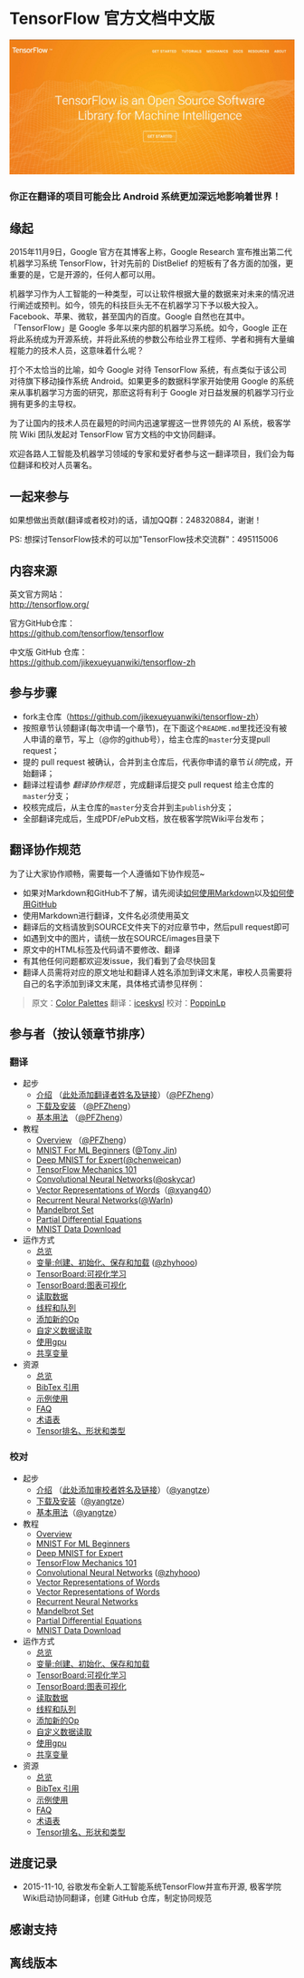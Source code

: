 
# TensorFlow 官方文档中文版

![logo](SOURCE/images/tensorflow_logo.png)

### 你正在翻译的项目可能会比 Android 系统更加深远地影响着世界！


## 缘起 

2015年11月9日，Google 官方在其博客上称，Google Research 宣布推出第二代机器学习系统 TensorFlow，针对先前的 DistBelief 的短板有了各方面的加强，更重要的是，它是开源的，任何人都可以用。

机器学习作为人工智能的一种类型，可以让软件根据大量的数据来对未来的情况进行阐述或预判。如今，领先的科技巨头无不在机器学习下予以极大投入。Facebook、苹果、微软，甚至国内的百度。Google 自然也在其中。「TensorFlow」是 Google 多年以来内部的机器学习系统。如今，Google 正在将此系统成为开源系统，并将此系统的参数公布给业界工程师、学者和拥有大量编程能力的技术人员，这意味着什么呢？

打个不太恰当的比喻，如今 Google 对待 TensorFlow 系统，有点类似于该公司对待旗下移动操作系统 Android。如果更多的数据科学家开始使用 Google 的系统来从事机器学习方面的研究，那麽这将有利于 Google 对日益发展的机器学习行业拥有更多的主导权。

为了让国内的技术人员在最短的时间内迅速掌握这一世界领先的 AI 系统，极客学院 Wiki 团队发起对 TensorFlow 官方文档的中文协同翻译。

欢迎各路人工智能及机器学习领域的专家和爱好者参与这一翻译项目，我们会为每位翻译和校对人员署名。

## 一起来参与

如果想做出贡献(翻译或者校对)的话，请加QQ群：248320884，谢谢！

PS: 想探讨TensorFlow技术的可以加"TensorFlow技术交流群"：495115006

## 内容来源

英文官方网站：     
<http://tensorflow.org/>

官方GitHub仓库：   
<https://github.com/tensorflow/tensorflow>

中文版 GitHub 仓库：  
<https://github.com/jikexueyuanwiki/tensorflow-zh>

## 参与步骤

* fork主仓库（<https://github.com/jikexueyuanwiki/tensorflow-zh>）
* 按照章节认领翻译(每次申请一个章节)，在下面这个`README.md`里找还没有被人申请的章节，写上（@你的github号），给主仓库的`master`分支提pull request；
* 提的 pull request 被确认，合并到主仓库后，代表你申请的章节*认领*完成，开始翻译；
* 翻译过程请参 *翻译协作规范* ，完成翻译后提交 pull request 给主仓库的`master`分支；
* 校核完成后，从主仓库的`master`分支合并到主`publish`分支；
* 全部翻译完成后，生成PDF/ePub文档，放在极客学院Wiki平台发布；

## 翻译协作规范   

为了让大家协作顺畅，需要每一个人遵循如下协作规范~

- 如果对Markdown和GitHub不了解，请先阅读[如何使用Markdown](markdown.md)以及[如何使用GitHub](learn-github.md)
- 使用Markdown进行翻译，文件名必须使用英文
- 翻译后的文档请放到SOURCE文件夹下的对应章节中，然后pull request即可
- 如遇到文中的图片，请统一放在SOURCE/images目录下
- 原文中的HTML标签及代码请不要修改、翻译
- 有其他任何问题都欢迎发issue，我们看到了会尽快回复
- 翻译人员需将对应的原文地址和翻译人姓名添加到译文末尾，审校人员需要将自己的名字添加到译文末尾，具体格式请参见样例：   

> 原文：[Color Palettes](http://www.google.com/design/spec/resources/color-palettes.html)  翻译：[iceskysl](https://github.com/iceskysl)  校对：[PoppinLp](https://github.com/poppinlp)   


## 参与者（按认领章节排序）

### 翻译

- 起步
  - [介绍](SOURCE/get_started/introduction.md) （[此处添加翻译者姓名及链接](https://github.com/xxx)）（[@PFZheng](https://github.com/PFZheng)）
  - [下载及安装](SOURCE/get_started/os_setup.md) （[@PFZheng](https://github.com/PFZheng)）
  - [基本用法](SOURCE/get_started/basic_usage.md) （[@PFZheng](https://github.com/PFZheng)）
- 教程
  - [Overview](SOURCE/tutorials/overview.md) （[@PFZheng](https://github.com/PFZheng)）
  - [MNIST For ML Beginners](SOURCE/tutorials/mnist_beginners.md) ([@Tony Jin](https://github.com/linbojin))
  - [Deep MNIST for Expert](SOURCE/tutorials/mnist_pros.md)([@chenweican](https://github.com/chenweican))
  - [TensorFlow Mechanics 101](SOURCE/tutorials/mnist_tf.md)
  - [Convolutional Neural Networks](SOURCE/tutorials/deep_cnn.md)([@oskycar](https://github.com/oskycar))
  - [Vector Representations of Words](SOURCE/tutorials/word2vec.md)（[@xyang40](https://github.com/xyang40)）
  - [Recurrent Neural Networks](SOURCE/tutorials/recurrent.md)([@Warln](https://github.com/Warln))
  - [Mandelbrot Set](SOURCE/tutorials/mandelbrot.md)
  - [Partial Differential Equations](SOURCE/tutorials/pdes.md) 
  - [MNIST Data Download](SOURCE/tutorials/mnist_download.md)
- 运作方式
  - [总览](SOURCE/how_tos/overview.md) 
  - [变量:创建、初始化、保存和加载](SOURCE/how_tos/variables.md) ([@zhyhooo](https://github.com/zhyhooo))
  - [TensorBoard:可视化学习](SOURCE/how_tos/summaries_and_tensorboard.md) 
  - [TensorBoard:图表可视化](SOURCE/how_tos/graph_viz.md) 
  - [读取数据](SOURCE/how_tos/reading_data.md) 
  - [线程和队列](SOURCE/how_tos/threading_and_queues.md) 
  - [添加新的Op](SOURCE/how_tos/adding_an_op.md) 
  - [自定义数据读取](SOURCE/how_tos/new_data_formats.md) 
  - [使用gpu](SOURCE/how_tos/using_gpu.md) 
  - [共享变量](SOURCE/how_tos/variable_scope.md) 
- 资源
  - [总览](SOURCE/resources/overview.md) 
  - [BibTex 引用](SOURCE/resources/bib.md) 
  - [示例使用](SOURCE/resources/uses.md)
  - [FAQ](SOURCE/resources/faq.md)
  - [术语表](SOURCE/resources/glossary.md)
  - [Tensor排名、形状和类型](SOURCE/resources/dims_types.md)

### 校对

- 起步
  - [介绍](SOURCE/get_started/introduction.md) （[此处添加审校者姓名及链接](https://github.com/xxx)）（[@yangtze](https://github.com/sstruct)）
  - [下载及安装](SOURCE/get_started/os_setup.md)（[@yangtze](https://github.com/sstruct)）
  - [基本用法](SOURCE/get_started/basic_usage.md)（[@yangtze](https://github.com/sstruct)）
- 教程
  - [Overview](SOURCE/tutorials/overview.md)
  - [MNIST For ML Beginners](SOURCE/tutorials/mnist_beginners.md)
  - [Deep MNIST for Expert](SOURCE/tutorials/mnist_pros.md)
  - [TensorFlow Mechanics 101](SOURCE/tutorials/mnist_tf.md)
  - [Convolutional Neural Networks](SOURCE/tutorials/deep_cnn.md) ([@zhyhooo](https://github.com/zhyhooo))
  - [Vector Representations of Words](SOURCE/tutorials/word2vec.md)
  - [Vector Representations of Words](SOURCE/tutorials/word2vec.md)
  - [Recurrent Neural Networks](SOURCE/tutorials/recurrent.md)
  - [Mandelbrot Set](SOURCE/tutorials/mandelbrot.md)
  - [Partial Differential Equations](SOURCE/tutorials/pdes.md) 
  - [MNIST Data Download](SOURCE/tutorials/mnist_download.md)
- 运作方式
  - [总览](SOURCE/how_tos/overview.md) 
  - [变量:创建、初始化、保存和加载](SOURCE/how_tos/variables.md) 
  - [TensorBoard:可视化学习](SOURCE/how_tos/summaries_and_tensorboard.md) 
  - [TensorBoard:图表可视化](SOURCE/how_tos/graph_viz.md) 
  - [读取数据](SOURCE/how_tos/reading_data.md) 
  - [线程和队列](SOURCE/how_tos/threading_and_queues.md) 
  - [添加新的Op](SOURCE/how_tos/adding_an_op.md) 
  - [自定义数据读取](SOURCE/how_tos/new_data_formats.md) 
  - [使用gpu](SOURCE/how_tos/using_gpu.md) 
  - [共享变量](SOURCE/how_tos/variable_scope.md) 
- 资源
  - [总览](SOURCE/resources/overview.md) 
  - [BibTex 引用](SOURCE/resources/bib.md) 
  - [示例使用](SOURCE/resources/uses.md)
  - [FAQ](SOURCE/resources/faq.md)
  - [术语表](SOURCE/resources/glossary.md)
  - [Tensor排名、形状和类型](SOURCE/resources/dims_types.md)

## 进度记录

- 2015-11-10, 谷歌发布全新人工智能系统TensorFlow并宣布开源, 极客学院Wiki启动协同翻译，创建 GitHub 仓库，制定协同规范  


## 感谢支持   

## 离线版本

